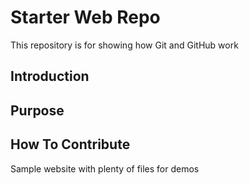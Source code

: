 # Starter Web Repo

This repository is for showing how Git and GitHub work

## Introduction
## Purpose
## How To Contribute

Sample website with plenty of files for demos